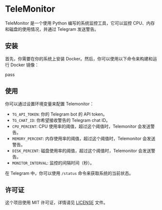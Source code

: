 # TeleMonitor

TeleMonitor 是一个使用 Python 编写的系统监控工具，它可以监控 CPU、内存和磁盘的使用情况，并通过 Telegram 发送警告。

## 安装

首先，你需要在你的系统上安装 Docker。然后，你可以使用以下命令来构建和运行 Docker 镜像：

pass

## 使用

你可以通过设置环境变量来配置 Telemonitor：

- `TG_API_TOKEN`: 你的 Telegram bot 的 API token。
- `TG_CHAT_ID`: 你希望接收警告的 Telegram chat ID。
- `CPU_PERCENT`: CPU 使用率的阈值，超过这个阈值时，Telemonitor 会发送警告。
- `MEMORY_PERCENT`: 内存使用率的阈值，超过这个阈值时，Telemonitor 会发送警告。
- `DISK_PERCENT`: 磁盘使用率的阈值，超过这个阈值时，Telemonitor 会发送警告。
- `MONITOR_INTERVAL`: 监控的间隔时间（秒）。

在 Telegram 中，你可以使用 `/status` 命令来获取系统的当前状态。

## 许可证

这个项目使用 MIT 许可证，详情请见 [LICENSE](LICENSE) 文件。
